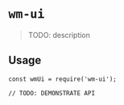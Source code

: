 # `wm-ui`

> TODO: description

## Usage

```
const wmUi = require('wm-ui');

// TODO: DEMONSTRATE API
```
